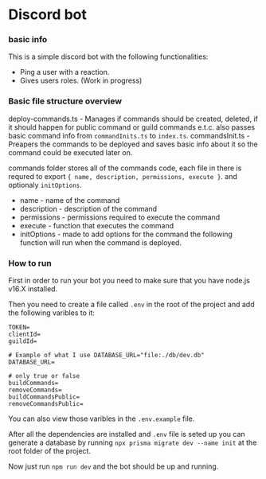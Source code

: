 # Discord bot

### basic info

This is a simple discord bot with the following functionalities:

-   Ping a user with a reaction.
-   Gives users roles. (Work in progress)

### Basic file structure overview

deploy-commands.ts - Manages if commands should be created, deleted, if it should happen for public command or guild commands e.t.c. also passes basic command info from `commandInits.ts` to `index.ts`.
commandsInit.ts - Preapers the commands to be deployed and saves basic info about it so the command could be executed later on.

commands folder stores all of the commands code, each file in there is requred to export `{ name, description, permissions, execute }`. and optionaly `initOptions`.

-   name - name of the command
-   description - description of the command
-   permissions - permissions required to execute the command
-   execute - function that executes the command
-   initOptions - made to add options for the command the following function will run when the command is deployed.

### How to run

First in order to run your bot you need to make sure that you have node.js v16.X installed.

Then you need to create a file called `.env` in the root of the project and add the following varibles to it:

```env
TOKEN=
clientId=
guildId=

# Example of what I use DATABASE_URL="file:./db/dev.db"
DATABASE_URL=

# only true or false
buildCommands=
removeCommands=
buildCommandsPublic=
removeCommandsPublic=
```

You can also view those varibles in the `.env.example` file.

After all the dependencies are installed and `.env` file is seted up you can generate a database by running `npx prisma migrate dev --name init` at the root folder of the project.

Now just run `npm run dev` and the bot should be up and running.
